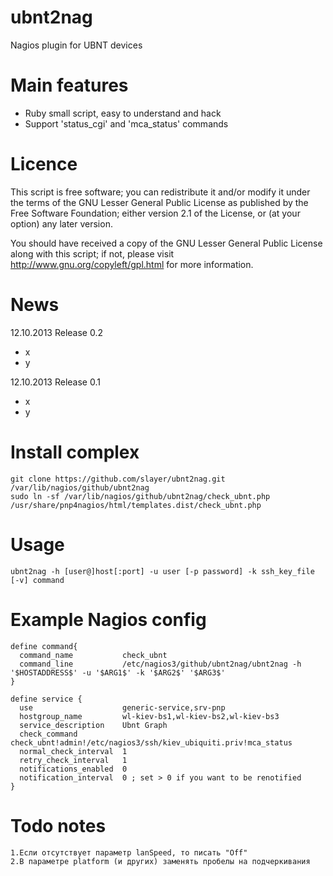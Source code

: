 
ubnt2nag
========

Nagios plugin for UBNT devices


Main features
=============

* Ruby small script, easy to understand and hack
* Support 'status_cgi' and 'mca_status' commands


Licence
=======

This script is free software; you can redistribute it and/or modify it under the terms of
the GNU Lesser General Public License as published by the Free Software Foundation;
either version 2.1 of the License, or (at your option) any later version.

You should have received a copy of the GNU Lesser General Public License along with this
script; if not, please visit http://www.gnu.org/copyleft/gpl.html for more information.


News
====

12.10.2013 Release 0.2

* x
* y

12.10.2013 Release 0.1

* x
* y


Install complex
===============

	git clone https://github.com/slayer/ubnt2nag.git /var/lib/nagios/github/ubnt2nag
	sudo ln -sf /var/lib/nagios/github/ubnt2nag/check_ubnt.php /usr/share/pnp4nagios/html/templates.dist/check_ubnt.php


Usage
=====

	ubnt2nag -h [user@]host[:port] -u user [-p password] -k ssh_key_file [-v] command


Example Nagios config
=====================

	define command{
	  command_name           check_ubnt
	  command_line           /etc/nagios3/github/ubnt2nag/ubnt2nag -h '$HOSTADDRESS$' -u '$ARG1$' -k '$ARG2$' '$ARG3$'
	}

	define service {
	  use                    generic-service,srv-pnp
	  hostgroup_name         wl-kiev-bs1,wl-kiev-bs2,wl-kiev-bs3
	  service_description    Ubnt Graph
	  check_command          check_ubnt!admin!/etc/nagios3/ssh/kiev_ubiquiti.priv!mca_status
	  normal_check_interval  1
	  retry_check_interval   1
	  notifications_enabled  0
	  notification_interval  0 ; set > 0 if you want to be renotified
	}


Todo notes
==========

	1.Если отсутствует параметр lanSpeed, то писать "Off"
	2.В параметре platform (и других) заменять пробелы на подчеркивания
